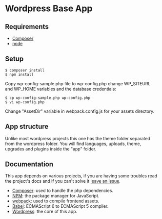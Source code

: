 Wordpress Base App
=======

## Requirements

* [Composer](https://getcomposer.org/)
* [node](https://nodejs.org/)

## Setup

```shell
$ composer install
$ npm install
```

Copy wp-config-sample.php file to wp-config.php change WP_SITEURL and WP_HOME variables and the database credentials:

```shell
$ cp wp-config-sample.php wp-config.php
$ vi wp-config.php
```

Change "AssetDir" variable in webpack.config.js for your assets directory. 

## App structure

Unlike most wordpress projects this one has the theme folder separated from the wordpress folder. You will find languages, uploads, theme, upgrades and plugins inside the "app" folder.


## Documentation

This app depends on various projects, if you are having some troubles read the project's docs and if you can't solve it [leave an issue](https://github.com/juciccio/wordpressbaseapp/issues).

* [Composer](https://getcomposer.org/): used to handle the php dependencies.
* [NPM](https://www.npmjs.com/): the package manager for JavaScript.
* [webpack](https://webpack.js.org/): used to compile frontend assets.
* [Babel](https://babeljs.io/): ECMAScript 6 to ECMAScript 5 compiler.
* [Wordpress](https://wordpress.org/): the core of this app.